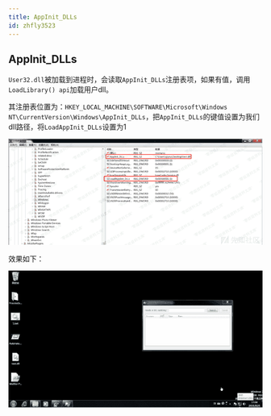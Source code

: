 ```yaml
---
title: AppInit_DLLs
id: zhfly3523
---
```


## AppInit_DLLs

`User32.dll`被加载到进程时，会读取`AppInit_DLLs`注册表项，如果有值，调用`LoadLibrary() api`加载用户dll。

其注册表位置为：`HKEY_LOCAL_MACHINE\SOFTWARE\Microsoft\Windows NT\CurrentVersion\Windows\AppInit_DLLs`，把`AppInit_DLLs`的键值设置为我们dll路径，将`LoadAppInit_DLLs`设置为1

![image](../img/07151c7f3cd8e7d37c311c20b48cdd34.png)

效果如下：

![image](../img/035ecf61c5df02e18a9b4ca9e5c9acb7.png)